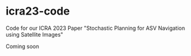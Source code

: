# icra23-code
Code for our ICRA 2023 Paper "Stochastic Planning for ASV Navigation using Satellite Images"

Coming soon